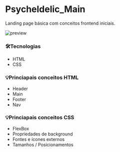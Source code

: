 # Psycheldelic_Main
Landing page básica com conceitos frontend iniciais.

![preview](https://user-images.githubusercontent.com/110142425/191885856-7fb34bf6-4ed2-4fb2-9411-c5eda43ebe6a.png)

### 🛠️Tecnologias
* HTML
* CSS


### 💡Princiapais conceitos HTML

* Header
* Main
* Footer
* Nav

### 💡Princiapais conceitos CSS

* FlexBox
* Propriedades de background
* Fontes e ícones externos
* Tamanhos / Posicionamentos
